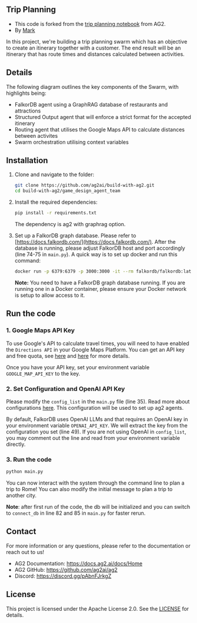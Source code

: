 ## Trip Planning

- This code is forked from the [trip planning notebook](https://docs.ag2.ai/notebooks/agentchat_swarm_graphrag_trip_planner#trip-planning-with-a-falkordb-graphrag-agent-using-a-swarm) from AG2.
- By [Mark](https://github.com/marklysze)


In this project, we're building a trip planning swarm which has an objective to create an itinerary together with a customer. The end result will be an itinerary that has route times and distances calculated between activities.

## Details

The following diagram outlines the key components of the Swarm, with highlights being:

- FalkorDB agent using a GraphRAG database of restaurants and attractions
- Structured Output agent that will enforce a strict format for the accepted itinerary
- Routing agent that utilises the Google Maps API to calculate distances between activites
- Swarm orchestration utilising context variables

## Installation
1. Clone and navigate to the folder:
    ```bash
    git clone https://github.com/ag2ai/build-with-ag2.git
    cd build-with-ag2/game_design_agent_team
    ```
2. Install the required dependencies:
    ```bash
    pip install -r requirements.txt
    ```
    The dependency is ag2 with graphrag option.

3. Set up a FalkorDB graph database. Please refer to [https://docs.falkordb.com/](https://docs.falkordb.com/). After the database is running, please adjust FalkorDB host and port accordingly (line 74-75 in `main.py`). A quick way is to set up docker and run this command:

    ```bash
    docker run -p 6379:6379 -p 3000:3000 -it --rm falkordb/falkordb:latest
    ```
    **Note:** You need to have a FalkorDB graph database running. If you are running one in a Docker container, please ensure your Docker network is setup to allow access to it.




## Run the code

### 1. Google Maps API Key

To use Google's API to calculate travel times, you will need to have enabled the `Directions API` in your Google Maps Platform. You can get an API key and free quota, see [here](https://developers.google.com/maps/documentation/directions/overview) and [here](https://developers.google.com/maps/get-started) for more details.

Once you have your API key, set your environment variable `GOOGLE_MAP_API_KEY` to the key.

### 2. Set Configuration and OpenAI API Key

Please modify the `config_list` in the `main.py` file (line 35). Read more about configurations [here](https://docs.ag2.ai/docs/topics/llm_configuration). This configuration will be used to set up ag2 agents.

By default, FalkorDB uses OpenAI LLMs and that requires an OpenAI key in your environment variable `OPENAI_API_KEY`. We will extract the key from the configuration you set (line 49). If you are not using OpenAI in `config_list`, you may comment out the line and read from your environment variable directly.


### 3. Run the code
```bash
python main.py
```

You can now interact with the system through the command line to plan a trip to Rome! You can also modify the initial message to plan a trip to another city.

**Note**: after first run of the code, the db will be initialized and you can switch to `connect_db` in line 82 and 85 in `main.py` for faster rerun.

## Contact

For more information or any questions, please refer to the documentation or reach out to us!

-	AG2 Documentation: https://docs.ag2.ai/docs/Home
-	AG2 GitHub: https://github.com/ag2ai/ag2
-	Discord: https://discord.gg/pAbnFJrkgZ


## License
This project is licensed under the Apache License 2.0. See the [LICENSE](../LICENSE) for details.
